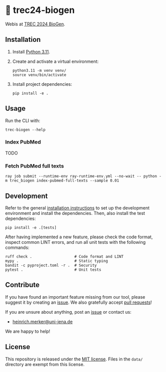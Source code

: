 # 🏥 trec24-biogen

Webis at [TREC 2024 BioGen](https://dmice.ohsu.edu/trec-biogen/index.html).

## Installation

1. Install [Python 3.11](https://python.org/downloads/).
2. Create and activate a virtual environment:

    ```shell
    python3.11 -m venv venv/
    source venv/bin/activate
    ```

3. Install project dependencies:

    ```shell
    pip install -e .
    ```

## Usage

Run the CLI with:

```shell
trec-biogen --help
```

### Index PubMed

TODO

### Fetch PubMed full texts

```shell
ray job submit --runtime-env ray-runtime-env.yml --no-wait -- python -m trec_biogen index-pubmed-full-texts --sample 0.01
```

## Development

Refer to the general [installation instructions](#installation) to set up the development environment and install the dependencies.
Then, also install the test dependencies:

```shell
pip install -e .[tests]
```

After having implemented a new feature, please check the code format, inspect common LINT errors, and run all unit tests with the following commands:

```shell
ruff check .                   # Code format and LINT
mypy .                         # Static typing
bandit -c pyproject.toml -r .  # Security
pytest .                       # Unit tests
```

## Contribute

If you have found an important feature missing from our tool, please suggest it by creating an [issue](https://github.com/webis-de/trec24-biogen/issues). We also gratefully accept [pull requests](https://github.com/webis-de/trec24-biogen/pulls)!

If you are unsure about anything, post an [issue](https://github.com/webis-de/trec24-biogen/issues/new) or contact us:

- [heinrich.merker@uni-jena.de](mailto:heinrich.merker@uni-jena.de)

We are happy to help!

## License

This repository is released under the [MIT license](LICENSE).
Files in the `data/` directory are exempt from this license.
